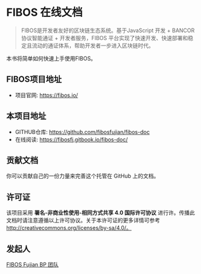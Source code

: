 FIBOS 在线文档
==========

> FIBOS是开发者友好的区块链生态系统。基于JavaScript 开发 + BANCOR 协议智能通证 + 开发者服务，FIBOS 平台实现了快速开发、快速部署和稳定且流动的通证体系，帮助开发者一步进入区块链时代。

本书将简单如何快速上手使用FIBOS。

## FIBOS项目地址

- 项目官网: <https://fibos.io/>

## 本项目地址

- GITHUB仓库: https://github.com/fibosfujian/fibos-doc
- 在线阅读: https://fibosfj.gitbook.io/fibos-doc/

## 贡献文档
你可以贡献自己的一份力量来完善这个托管在 GitHub 上的文档。

## 许可证
该项目采用 **署名-非商业性使用-相同方式共享 4.0 国际许可协议** 进行许。传播此文档时请注意遵循以上许可协议。关于本许可证的更多详情可参考 http://creativecommons.org/licenses/by-sa/4.0/。

## 发起人
[FIBOS Fujian BP 团队](http://link-bee.cn/)